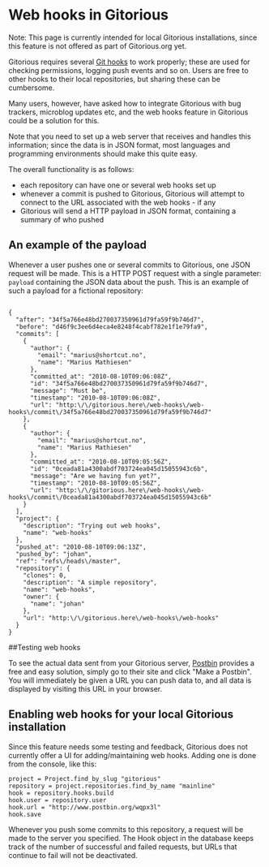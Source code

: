 # Web hooks in Gitorious 

Note: This page is currently intended for local Gitorious installations, since this feature is not offered as part of Gitorious.org yet.

Gitorious requires several [Git hooks](http://www.kernel.org/pub/software/scm/git/docs/githooks.html) to work properly; these are used for checking permissions, logging push events and so on. Users are free to other hooks to their local repositories, but sharing these can be cumbersome. 

Many users, however, have asked how to integrate Gitorious with bug trackers, microblog updates etc, and the web hooks feature in Gitorious could be a solution for this.

Note that you need to set up a web server that receives and handles this information; since the data is in JSON format, most languages and programming environments should make this quite easy.


The overall functionality is as follows:

* each repository can have one or several web hooks set up
* whenever a commit is pushed to Gitorious, Gitorious will attempt to connect to the URL associated with the web hooks - if any 
* Gitorious will send a HTTP payload in JSON format, containing a summary of who pushed

## An example of the payload

Whenever a user pushes one or several commits to Gitorious, one JSON request will be made. This is a HTTP POST request with a single parameter: `payload` containing the JSON data about the push. This is an example of such a payload for a fictional repository:

<code>
{
  "after": "34f5a766e48bd270037350961d79fa59f9b746d7", 
  "before": "d46f9c3ee6d4eca4e8248f4cabf782e1f1e79fa9", 
  "commits": [
    {
      "author": {
        "email": "marius@shortcut.no", 
        "name": "Marius Mathiesen"
      }, 
      "committed_at": "2010-08-10T09:06:08Z", 
      "id": "34f5a766e48bd270037350961d79fa59f9b746d7", 
      "message": "Must be", 
      "timestamp": "2010-08-10T09:06:08Z", 
      "url": "http:\/\/gitorious.here\/web-hooks\/web-hooks\/commit\/34f5a766e48bd270037350961d79fa59f9b746d7"
    }, 
    {
      "author": {
        "email": "marius@shortcut.no", 
        "name": "Marius Mathiesen"
      }, 
      "committed_at": "2010-08-10T09:05:56Z", 
      "id": "0ceada81a4300abdf703724ea045d15055943c6b", 
      "message": "Are we having fun yet?", 
      "timestamp": "2010-08-10T09:05:56Z", 
      "url": "http:\/\/gitorious.here\/web-hooks\/web-hooks\/commit\/0ceada81a4300abdf703724ea045d15055943c6b"
    }
  ], 
  "project": {
    "description": "Trying out web hooks", 
    "name": "web-hooks"
  }, 
  "pushed_at": "2010-08-10T09:06:13Z", 
  "pushed_by": "johan", 
  "ref": "refs\/heads\/master", 
  "repository": {
    "clones": 0, 
    "description": "A simple repository", 
    "name": "web-hooks", 
    "owner": {
      "name": "johan"
    }, 
    "url": "http:\/\/gitorious.here\/web-hooks\/web-hooks"
  }
}
</code>
 
##Testing web hooks


To see the actual data sent from your Gitorious server, [Postbin](http://postbin.org/) provides a free and easy solution, simply go to their site and click "Make a Postbin". You will immediately be given a URL you can push data to, and all data is displayed by visiting this URL in your browser. 


## Enabling web hooks for your local Gitorious installation


Since this feature needs some testing and feedback, Gitorious does not currently offer a UI for adding/maintaining web hooks. Adding one is done from the console, like this:

    project = Project.find_by_slug "gitorious"
    repository = project.repositories.find_by_name "mainline"
    hook = repository.hooks.build
    hook.user = repository.user
    hook.url = "http://www.postbin.org/wqpx3l"
    hook.save

Whenever you push some commits to this repository, a request will be made to the server you specified. The Hook object in the database keeps track of the number of successful and failed requests, but URLs that continue to fail will not be deactivated.